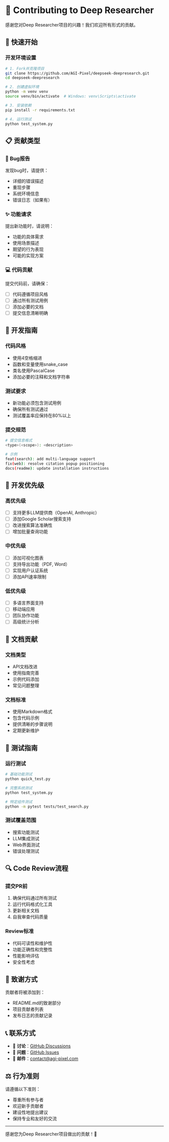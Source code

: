 # 🤝 Contributing to Deep Researcher

感谢您对Deep Researcher项目的兴趣！我们欢迎所有形式的贡献。

## 🚀 快速开始

### 开发环境设置
```bash
# 1. Fork并克隆项目
git clone https://github.com/AGI-Pixel/deepseek-deepresearch.git
cd deepseek-deepresearch

# 2. 创建虚拟环境
python -m venv venv
source venv/bin/activate  # Windows: venv\Scripts\activate

# 3. 安装依赖
pip install -r requirements.txt

# 4. 运行测试
python test_system.py
```

## 📋 贡献类型

### 🐛 Bug报告
发现bug时，请提供：
- 详细的错误描述
- 重现步骤
- 系统环境信息
- 错误日志（如果有）

### ✨ 功能请求
提出新功能时，请说明：
- 功能的具体需求
- 使用场景描述
- 期望的行为表现
- 可能的实现方案

### 💻 代码贡献
提交代码前，请确保：
- [ ] 代码遵循项目风格
- [ ] 通过所有测试用例
- [ ] 添加必要的文档
- [ ] 提交信息清晰明确

## 🔧 开发指南

### 代码风格
- 使用4空格缩进
- 函数和变量使用snake_case
- 类名使用PascalCase
- 添加必要的注释和文档字符串

### 测试要求
- 新功能必须包含测试用例
- 确保所有测试通过
- 测试覆盖率应保持在80%以上

### 提交规范
```bash
# 提交信息格式
<type>(<scope>): <description>

# 示例
feat(search): add multi-language support
fix(web): resolve citation popup positioning
docs(readme): update installation instructions
```

## 🎯 开发优先级

### 高优先级
- [ ] 支持更多LLM提供商（OpenAI, Anthropic）
- [ ] 添加Google Scholar搜索支持
- [ ] 改进搜索算法准确性
- [ ] 增加批量查询功能

### 中优先级
- [ ] 添加可视化图表
- [ ] 支持导出功能（PDF, Word）
- [ ] 实现用户认证系统
- [ ] 添加API速率限制

### 低优先级
- [ ] 多语言界面支持
- [ ] 移动端应用
- [ ] 团队协作功能
- [ ] 高级统计分析

## 📝 文档贡献

### 文档类型
- API文档改进
- 使用指南完善
- 示例代码添加
- 常见问题整理

### 文档标准
- 使用Markdown格式
- 包含代码示例
- 提供清晰的步骤说明
- 定期更新维护

## 🧪 测试指南

### 运行测试
```bash
# 基础功能测试
python quick_test.py

# 完整系统测试
python test_system.py

# 特定组件测试
python -m pytest tests/test_search.py
```

### 测试覆盖范围
- 搜索功能测试
- LLM集成测试
- Web界面测试
- 错误处理测试

## 🔍 Code Review流程

### 提交PR前
1. 确保代码通过所有测试
2. 运行代码格式化工具
3. 更新相关文档
4. 自我审查代码质量

### Review标准
- 代码可读性和维护性
- 功能正确性和完整性
- 性能影响评估
- 安全性考虑

## 🎉 致谢方式

贡献者将被添加到：
- README.md的致谢部分
- 项目贡献者列表
- 发布日志的贡献记录

## 📞 联系方式

- 💬 **讨论**：[GitHub Discussions](https://github.com/AGI-Pixel/deepseek-deepresearch/discussions)
- 🐛 **问题**：[GitHub Issues](https://github.com/AGI-Pixel/deepseek-deepresearch/issues)
- 📧 **邮件**：contact@agi-pixel.com

## ⚖️ 行为准则

请遵循以下准则：
- 尊重所有参与者
- 欢迎新手贡献者
- 建设性地提出建议
- 保持专业和友好的交流

---

感谢您为Deep Researcher项目做出的贡献！🌟